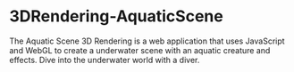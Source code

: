 # 3DRendering-AquaticScene
The Aquatic Scene 3D Rendering is a web application that uses JavaScript and WebGL to create a underwater scene with an aquatic creature and effects. Dive into the underwater world with a diver. 

